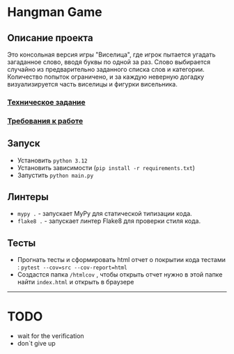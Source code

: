 # Hangman Game

## Описание проекта

Это консольная версия игры "Виселица", где игрок пытается угадать загаданное слово, вводя буквы по одной за раз. Слово выбирается случайно из предварительно заданного списка слов и категории. Количество попыток ограничено, и за каждую неверную догадку визуализируется часть виселицы и фигурки висельника.
### [Техническое задание](https://github.com/DxTea/t-bank_backend_academy/blob/Task_1_Hangman/TS.md)
### [Требования к работе](https://github.com/DxTea/t-bank_backend_academy/blob/Task_1_Hangman/TD.md)
## Запуск
- Установить `python 3.12`
- Установить зависимости (`pip install -r requirements.txt`)
- Запустить `python main.py`

## Линтеры
- `mypy .` - запускает MyPy для статической типизации кода.
- `flake8 .` - запускает линтер Flake8 для проверки стиля кода.

## Тесты
- Прогнать тесты и сформировать html отчет о покрытии кода тестами : `pytest --cov=src --cov-report=html`
- Создастся папка `/htmlcov` , чтобы открыть отчет нужно в этой папке найти `index.html` и открыть в браузере 
-------------------

# TODO
- wait for the verification
- don`t give up
